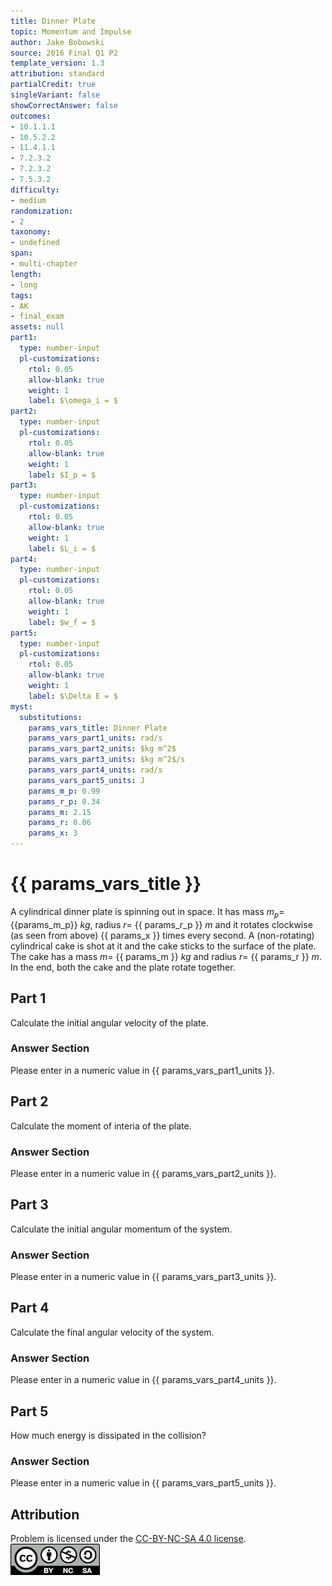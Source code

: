 ```yaml
---
title: Dinner Plate
topic: Momentum and Impulse
author: Jake Bobowski
source: 2016 Final Q1 P2
template_version: 1.3
attribution: standard
partialCredit: true
singleVariant: false
showCorrectAnswer: false
outcomes:
- 10.1.1.1
- 10.5.2.2
- 11.4.1.1
- 7.2.3.2
- 7.2.3.2
- 7.5.3.2
difficulty:
- medium
randomization:
- 2
taxonomy:
- undefined
span:
- multi-chapter
length:
- long
tags:
- AK
- final_exam
assets: null
part1:
  type: number-input
  pl-customizations:
    rtol: 0.05
    allow-blank: true
    weight: 1
    label: $\omega_i = $
part2:
  type: number-input
  pl-customizations:
    rtol: 0.05
    allow-blank: true
    weight: 1
    label: $I_p = $
part3:
  type: number-input
  pl-customizations:
    rtol: 0.05
    allow-blank: true
    weight: 1
    label: $L_i = $
part4:
  type: number-input
  pl-customizations:
    rtol: 0.05
    allow-blank: true
    weight: 1
    label: $w_f = $
part5:
  type: number-input
  pl-customizations:
    rtol: 0.05
    allow-blank: true
    weight: 1
    label: $\Delta E = $
myst:
  substitutions:
    params_vars_title: Dinner Plate
    params_vars_part1_units: rad/s
    params_vars_part2_units: $kg m^2$
    params_vars_part3_units: $kg m^2$/s
    params_vars_part4_units: rad/s
    params_vars_part5_units: J
    params_m_p: 0.99
    params_r_p: 0.34
    params_m: 2.15
    params_r: 0.06
    params_x: 3
---
```

# {{ params_vars_title }}
A cylindrical dinner plate is spinning out in space. It has mass $m_p =$ {{params_m_p}} $kg$, radius $r =$ {{ params_r_p }} $m$ and it rotates clockwise (as seen from above) {{ params_x }} times every second.
A (non-rotating) cylindrical cake is shot at it and the cake sticks to the surface of the plate.
The cake has a mass $m =$ {{ params_m }} $kg$ and radius $r =$ {{ params_r }} $m$.
In the end, both the cake and the plate rotate together.

## Part 1

Calculate the initial angular velocity of the plate.

### Answer Section

Please enter in a numeric value in {{ params_vars_part1_units }}.

## Part 2

Calculate the moment of interia of the plate.

### Answer Section

Please enter in a numeric value in {{ params_vars_part2_units }}.

## Part 3

Calculate the initial angular momentum of the system.

### Answer Section

Please enter in a numeric value in {{ params_vars_part3_units }}.

## Part 4

Calculate the final angular velocity of the system.

### Answer Section

Please enter in a numeric value in {{ params_vars_part4_units }}.

## Part 5

How much energy is dissipated in the collision?

### Answer Section

Please enter in a numeric value in {{ params_vars_part5_units }}.

## Attribution

Problem is licensed under the [CC-BY-NC-SA 4.0 license](https://creativecommons.org/licenses/by-nc-sa/4.0/).<br> ![The Creative Commons 4.0 license requiring attribution-BY, non-commercial-NC, and share-alike-SA license.](https://raw.githubusercontent.com/firasm/bits/master/by-nc-sa.png)